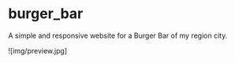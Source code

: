 # burger_bar
A simple and responsive website for a Burger Bar of my region city.

![img/preview.jpg]
